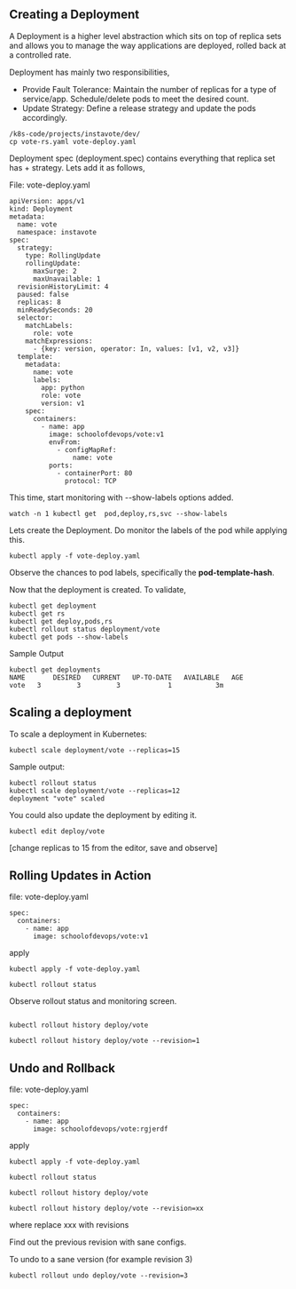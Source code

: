 ## Creating a Deployment

A Deployment is a higher level abstraction which sits on top of replica sets and allows you to manage the way applications are deployed, rolled back at a controlled rate.

Deployment has mainly two responsibilities,

  * Provide Fault Tolerance: Maintain the number of replicas for a type of service/app. Schedule/delete pods to meet the desired count.
  * Update Strategy: Define a release strategy and update the pods accordingly.

```
/k8s-code/projects/instavote/dev/
cp vote-rs.yaml vote-deploy.yaml
```


Deployment spec (deployment.spec) contains everything that replica set has + strategy. Lets add it as follows,




File: vote-deploy.yaml

```
apiVersion: apps/v1
kind: Deployment
metadata:
  name: vote
  namespace: instavote
spec:
  strategy:
    type: RollingUpdate
    rollingUpdate:
      maxSurge: 2
      maxUnavailable: 1
  revisionHistoryLimit: 4
  paused: false
  replicas: 8
  minReadySeconds: 20
  selector:
    matchLabels:
      role: vote
    matchExpressions:
      - {key: version, operator: In, values: [v1, v2, v3]}
  template:
    metadata:
      name: vote
      labels:
        app: python
        role: vote
        version: v1
    spec:
      containers:
        - name: app
          image: schoolofdevops/vote:v1
          envFrom:
            - configMapRef:
                name: vote
          ports:
            - containerPort: 80
              protocol: TCP
```


This time, start monitoring with --show-labels options added.

```
watch -n 1 kubectl get  pod,deploy,rs,svc --show-labels
```


Lets  create the Deployment. Do monitor the labels of the pod while applying this.

```
kubectl apply -f vote-deploy.yaml
```

Observe the chances to pod labels, specifically the **pod-template-hash**.


Now that the deployment is created. To validate,

```
kubectl get deployment
kubectl get rs
kubectl get deploy,pods,rs
kubectl rollout status deployment/vote
kubectl get pods --show-labels
```
Sample Output
```
kubectl get deployments
NAME       DESIRED   CURRENT   UP-TO-DATE   AVAILABLE   AGE
vote   3         3         3            1           3m
```


## Scaling a deployment  

To scale a deployment in Kubernetes:

```
kubectl scale deployment/vote --replicas=15
```

Sample output:
```
kubectl rollout status
kubectl scale deployment/vote --replicas=12
deployment "vote" scaled
```

You could also update the deployment by editing it.

```
kubectl edit deploy/vote
```

[change replicas to 15 from the editor, save and observe]


## Rolling Updates in Action

file: vote-deploy.yaml
```
spec:
  containers:
    - name: app
      image: schoolofdevops/vote:v1

```

apply

```
kubectl apply -f vote-deploy.yaml

kubectl rollout status
```

Observe rollout status and monitoring screen.



```

kubectl rollout history deploy/vote

kubectl rollout history deploy/vote --revision=1

```

## Undo and Rollback

file: vote-deploy.yaml
```
spec:
  containers:
    - name: app
      image: schoolofdevops/vote:rgjerdf

```

apply

```
kubectl apply -f vote-deploy.yaml

kubectl rollout status

kubectl rollout history deploy/vote

kubectl rollout history deploy/vote --revision=xx
```

where replace xxx with revisions

Find out the previous revision with sane configs.

To undo to a sane version (for example revision 3)

```
kubectl rollout undo deploy/vote --revision=3
```

